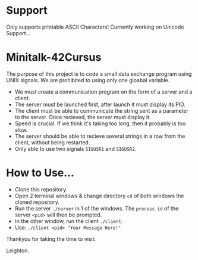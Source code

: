 # Support
Only supports printable ASCII Characters!
Currently working on Unicode Support...

# Minitalk-42Cursus

The purpose of this project is to code a small data exchange program using UNIX signals.
We are prohibited to using only one gloabal variable.

- We must create a communication program on the form of a server and a client.
- The server must be launched first, after launch it must display its PID.
- The client must be able to communicate the string sent as a parameter to the server. Once recieved, the server must display it.
- Speed is crucial. If we think it's taking too long, then it probably is too slow.
- The server should be able to recieve several strings in a row from the client, without being restarted.
- Only able to use two signals ```SIGUSR1``` and ```SIGUSR2```.

# How to Use...

- Clone this repository.
- Open 2 terminal windows & change directory ```cd``` of both windows the cloned repository.
- Run the server ```./server``` in 1 of the windows. The ```process id``` of the server ```<pid>``` will then be prompted.
- In the other window, run the client ```./client```.
- Use:  ```./client <pid> "Your Message Here!"```


Thankyou for taking the time to visit.

Leighton.
